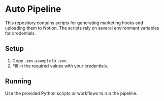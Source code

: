 # Auto Pipeline

This repository contains scripts for generating marketing hooks and uploading them to Notion. The scripts rely on several environment variables for credentials.

## Setup

1. Copy `.env.example` to `.env`.
2. Fill in the required values with your credentials.

## Running

Use the provided Python scripts or workflows to run the pipeline.
